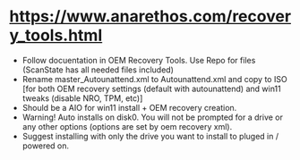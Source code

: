 # https://www.anarethos.com/recovery_tools.html

- Follow docuentation in OEM Recovery Tools. Use Repo for files (ScanState has all needed files included)
- Rename master_Autounattend.xml to Autounattend.xml and copy to ISO [for both OEM recovery settings (default with autounattend) and win11 tweaks (disable NRO, TPM, etc)]
- Should be a AIO for win11 install + OEM recovery creation. 
- Warning! Auto installs on disk0. You will not be prompted for a drive or any other options (options are set by oem recovery xml). 
- Suggest installing with only the drive you want to install to pluged in / powered on. 
